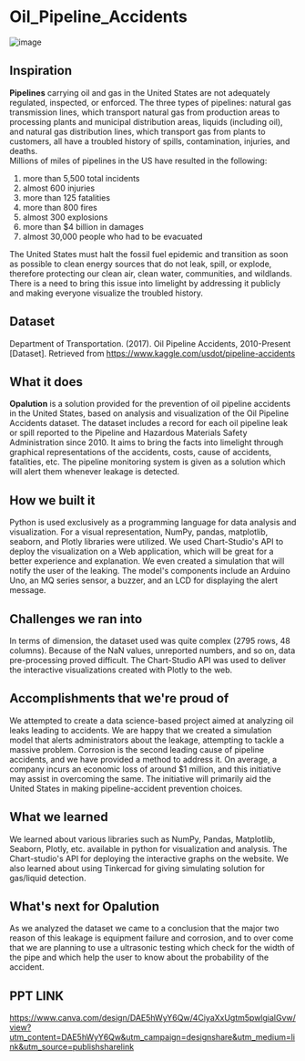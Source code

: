 # Oil_Pipeline_Accidents

![image](https://github.com/Atharva-D/git-mlsc/blob/main/pipeline_incidents.png)

## Inspiration
**Pipelines** carrying oil and gas in the United States are not adequately regulated, inspected, or enforced. The three types of pipelines: natural gas transmission lines, which transport natural gas from production areas to processing plants and municipal distribution areas, liquids (including oil), and natural gas distribution lines, which transport gas from plants to customers, all have a troubled history of spills, contamination, injuries, and deaths.<br/>
Millions of miles of pipelines in the US have resulted in the following: 
1. more than 5,500 total incidents
2. almost 600 injuries
3. more than 125 fatalities
4. more than 800 fires
5. almost 300 explosions
6. more than $4 billion in damages
7. almost 30,000 people who had to be evacuated<br/>

The United States must halt the fossil fuel epidemic and transition as soon as possible to clean energy sources that do not leak, spill, or explode, therefore protecting our clean air, clean water, communities, and wildlands.<br/>
There is a need to bring this issue into limelight by addressing it publicly and making everyone visualize the troubled history.


## Dataset
Department of Transportation. (2017). Oil Pipeline Accidents, 2010-Present  [Dataset]. Retrieved from https://www.kaggle.com/usdot/pipeline-accidents


## What it does
**Opalution** is a solution provided for the prevention of oil pipeline accidents in the United States, based on analysis and visualization of the Oil Pipeline Accidents dataset. The dataset includes a record for each oil pipeline leak or spill reported to the Pipeline and Hazardous Materials Safety Administration since 2010. It aims to bring the facts into limelight through graphical representations of the accidents, costs, cause of accidents, fatalities, etc. The pipeline monitoring system is given as a solution which will alert them whenever leakage is detected.



## How we built it
Python is used exclusively as a programming language for data analysis and visualization. For a visual representation, NumPy, pandas, matplotlib, seaborn, and Plotly libraries were utilized. We used Chart-Studio's API to deploy the visualization on a Web application, which will be great for a better experience and explanation. We even created a simulation that will notify the user of the leaking. The model's components include an Arduino Uno, an MQ series sensor, a buzzer, and an LCD for displaying the alert message.


## Challenges we ran into
In terms of dimension, the dataset used was quite complex (2795 rows, 48 columns). Because of the NaN values, unreported numbers, and so on, data pre-processing proved difficult. The Chart-Studio API was used to deliver the interactive visualizations created with Plotly to the web.


## Accomplishments that we're proud of
We attempted to create a data science-based project aimed at analyzing oil leaks leading to accidents. We are happy that we created a simulation model that alerts administrators about the leakage, attempting to tackle a massive problem. Corrosion is the second leading cause of pipeline accidents, and we have provided a method to address it. On average, a company incurs an economic loss of around $1 million, and this initiative may assist in overcoming the same. The initiative will primarily aid the United States in making pipeline-accident prevention choices.


## What we learned
We learned about various libraries such as NumPy, Pandas, Matplotlib, Seaborn, Plotly, etc. available in python for visualization and analysis. The Chart-studio's API for deploying the interactive graphs on the website. We also learned about using Tinkercad for giving simulating solution for gas/liquid detection.



## What's next for Opalution
As we analyzed the dataset we came to a conclusion that the major two reason of this leakage is equipment failure and corrosion, and to over come that we are planning to use a ultrasonic testing which check for the width of the pipe and which help the user to know about the probability of the accident.




## PPT LINK
https://www.canva.com/design/DAE5hWyY6Qw/4CiyaXxUgtm5pwlgialGvw/view?utm_content=DAE5hWyY6Qw&utm_campaign=designshare&utm_medium=link&utm_source=publishsharelink
